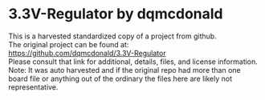 
# 3.3V-Regulator by dqmcdonald  
This is a harvested standardized copy of a project from github.  
The original project can be found at:  
https://github.com/dqmcdonald/3.3V-Regulator  
Please consult that link for additional, details, files, and license information.  
Note: It was auto harvested and if the original repo had more than one board file or anything out of the ordinary the files here are likely not representative.  
    